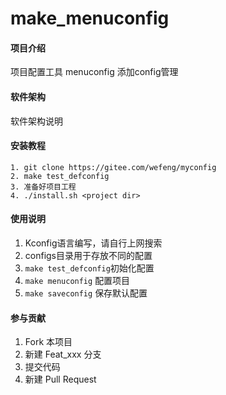 # make_menuconfig

#### 项目介绍
项目配置工具 menuconfig 添加config管理


#### 软件架构
软件架构说明


#### 安装教程
```shell
1. git clone https://gitee.com/wefeng/myconfig
2. make test_defconfig
3. 准备好项目工程
4. ./install.sh <project dir>
```

#### 使用说明

1. Kconfig语言编写，请自行上网搜索
2. configs目录用于存放不同的配置
3. `make test_defconfig`初始化配置
4. `make menuconfig` 配置项目
5. `make saveconfig` 保存默认配置

#### 参与贡献

1. Fork 本项目
2. 新建 Feat_xxx 分支
3. 提交代码
4. 新建 Pull Request


